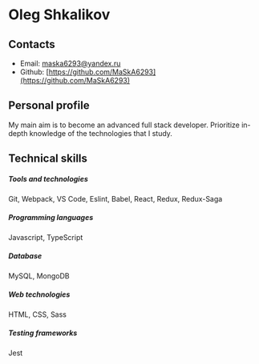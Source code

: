 # Oleg Shkalikov

## Contacts

- Email: maska6293@yandex.ru
- Github: [https://github.com/MaSkA6293](https://github.com/MaSkA6293)

## Personal profile

My main aim is to become an advanced full stack developer. Prioritize in-depth knowledge of the technologies that I study.

## Technical skills

##### Tools and technologies

Git, Webpack, VS Code, Eslint, Babel, React, Redux, Redux-Saga

##### Programming languages

Javascript, TypeScript

##### Database

MySQL, MongoDB

##### Web technologies

HTML, CSS, Sass

##### Testing frameworks

Jest

